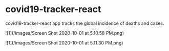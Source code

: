 # covid19-tracker-react
covid19-tracker-react app tracks the global incidence of deaths and cases.

![1](/images/Screen Shot 2020-10-01 at 5.10.58 PM.png)

![1](/images/Screen Shot 2020-10-01 at 5.11.30 PM.png)
